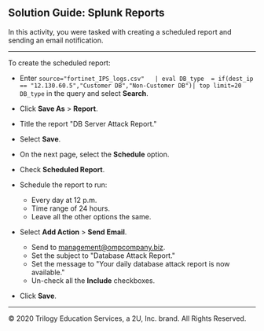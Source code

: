 ## Solution Guide: Splunk Reports 

In this activity, you were tasked with creating a scheduled report and sending an email notification.

---

To create the scheduled report:

- Enter  `source="fortinet_IPS_logs.csv"   | eval DB_type  = if(dest_ip == "12.130.60.5","Customer DB","Non-Customer DB")| top limit=20 DB_type` in the query and select **Search**.

- Click **Save As** > **Report**.

- Title the report "DB Server Attack Report."

- Select **Save**.

- On the next page, select the **Schedule** option.

- Check **Scheduled Report**.

- Schedule the report to run:
  - Every day at 12 p.m.
  - Time range of 24 hours.
  - Leave all the other options the same.

- Select **Add Action** > **Send Email**.
  - Send to management@ompcompany.biz.
  - Set the subject to "Database Attack Report."
  - Set the message to "Your daily database attack report is now available."
  - Un-check all the **Include** checkboxes.

- Click **Save**.

---
© 2020 Trilogy Education Services, a 2U, Inc. brand. All Rights Reserved.  
